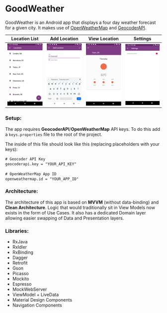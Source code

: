 # GoodWeather
 
GoodWeather is an Android app that displays a four day weather forecast for a given city. It makes use of [OpenWeatherMap](https://openweathermap.org/api) and [GeocoderAPI](https://developers.google.com/maps/documentation/geocoding/start).

| Location List | Add Location | View Location | Settings
| --- | --- | --- | --- |
|![Location List](/screenshots/screenshot_1.png)|![Add Location](/screenshots/screenshot_2.png)|![View Location](/screenshots/screenshot_3.png)|![Settings](/screenshots/screenshot_4.png)

### Setup:
The app requires **GeocoderAPI**/**OpenWeatherMap** API keys. To do this add a `keys.properties` file to the root of the project.

The inside of this file should look like this (replacing placeholders with your keys):

```
# Geocoder API Key
geocoderapi.key = "YOUR_API_KEY"

# OpenWeatherMap App ID
openweathermap.id = "YOUR_APP_ID"
```

### Architecture:
The architecture of this app is based on **MVVM** (without data-binding) and **Clean Architecture**. Logic that would traditionally sit in View Models now exists in the form of Use Cases. It also has a dedicated Domain layer allowing easier swapping of Data and Presentation layers.

### Libraries:
* RxJava
* RxIdler
* RxBinding
* Dagger
* Retrofit
* Gson
* Picasso
* Mockito
* Espresso
* MockWebServer
* ViewModel + LiveData
* Material Design Components
* Navigation Components
